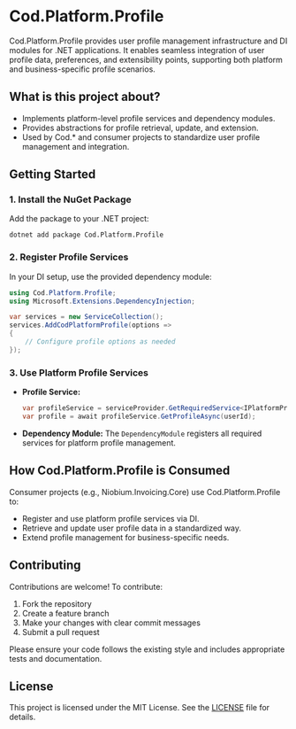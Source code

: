 # Cod.Platform.Profile

Cod.Platform.Profile provides user profile management infrastructure and DI modules for .NET applications. It enables seamless integration of user profile data, preferences, and extensibility points, supporting both platform and business-specific profile scenarios.

## What is this project about?
- Implements platform-level profile services and dependency modules.
- Provides abstractions for profile retrieval, update, and extension.
- Used by Cod.* and consumer projects to standardize user profile management and integration.

## Getting Started

### 1. Install the NuGet Package
Add the package to your .NET project:

```
dotnet add package Cod.Platform.Profile
```

### 2. Register Profile Services
In your DI setup, use the provided dependency module:

```csharp
using Cod.Platform.Profile;
using Microsoft.Extensions.DependencyInjection;

var services = new ServiceCollection();
services.AddCodPlatformProfile(options =>
{
    // Configure profile options as needed
});
```

### 3. Use Platform Profile Services
- **Profile Service:**
  ```csharp
  var profileService = serviceProvider.GetRequiredService<IPlatformProfileService>();
  var profile = await profileService.GetProfileAsync(userId);
  ```
- **Dependency Module:**
  The `DependencyModule` registers all required services for platform profile management.

## How Cod.Platform.Profile is Consumed
Consumer projects (e.g., Niobium.Invoicing.Core) use Cod.Platform.Profile to:
- Register and use platform profile services via DI.
- Retrieve and update user profile data in a standardized way.
- Extend profile management for business-specific needs.

## Contributing

Contributions are welcome! To contribute:
1. Fork the repository
2. Create a feature branch
3. Make your changes with clear commit messages
4. Submit a pull request

Please ensure your code follows the existing style and includes appropriate tests and documentation.

## License

This project is licensed under the MIT License. See the [LICENSE](LICENSE) file for details.

